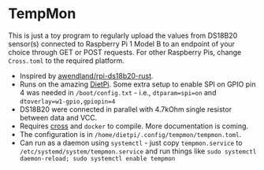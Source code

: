 # TempMon

This is just a toy program to regularly upload the values from DS18B20 sensor(s) connected to Raspberry Pi 1 Model B to an endpoint of your choice through GET or POST requests. For other Raspberry Pis, change `Cross.toml` to the required platform.

- Inspired by [awendland/rpi-ds18b20-rust](https://github.com/awendland/rpi-ds18b20-rust).
- Runs on the amazing [DietPi](https://dietpi.com/). Some extra setup to enable SPI on GPIO pin 4 was needed in `/boot/config.txt` - i.e., `dtparam=spi=on` and `dtoverlay=w1-gpio,gpiopin=4`
- DS18B20 were connected in parallel with 4.7kOhm single resistor between data and VCC.
- Requires [cross](https://github.com/cross-rs/cross) and `docker` to compile. More documentation is coming.
- The configuration is in `/home/dietpi/.config/tempmon/tempmon.toml`.
- Can run as a daemon using `systemctl` - just copy `tempmon.service` to `/etc/systemd/system/tempmon.service` and run things like `sudo systemctl daemon-reload; sudo systemctl enable tempmon`
